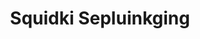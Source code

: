 ---
slug: squidki-sepluinkging
title: Squidki Sepluinkging
description: "Squidki Sepluinkging is an exciting online game. Play for free directly in your browser!"
icon: /images/new_mods/Sprunki Sepluinkging.png
url: https://wowtbc.net/sprunkin/sprunki-spelunkign/index.html
previewImage: /images/new_mods/Sprunki Sepluinkging.png
type: new mods

# SEO配置
seo:
  title: "Squidki Sepluinkging - Play Free Online Game | Fun Browser Games"
  description: "Squidki Sepluinkging - Play this fun online game for free in your browser. No download required!"
  ogImage: "/images/new_mods/Sprunki Sepluinkging.png"
  keywords: "squidki-sepluinkging, online game, browser game, free game, new mods game, play online"

videoUrls:
  - https://www.youtube.com/embed/example1
  - https://www.youtube.com/embed/example2

whyPlay:
  title: "Why Play Squidki Sepluinkging?"
  items:
    - "Immersive Gameplay: Squidki Sepluinkging offers an engaging and immersive gaming experience that will keep you entertained for hours"
    - "Challenging Levels: Test your skills with increasingly difficult challenges and obstacles"
    - "Beautiful Graphics: Enjoy stunning visuals and smooth animations that bring the game world to life"
    - "Regular Updates: New content and features are added regularly to keep the game fresh and exciting"
    - "Free to Play: Experience all the fun without spending a penny"
    - "Community Features: Connect with other players, share strategies, and compete for high scores"
    - "Cross-Platform: Play on any device with a web browser, no downloads required"

features:
  title: "Key Features of Squidki Sepluinkging"
  image: "/images/new_mods/Sprunki Sepluinkging.png"
  items:
    - "Intuitive Controls: Easy to learn controls make Squidki Sepluinkging accessible for players of all skill levels"
    - "Multiple Game Modes: Enjoy various gameplay options that provide different challenges and experiences"
    - "Character Customization: Personalize your gaming experience with unique characters and items"
    - "Achievement System: Complete special tasks to earn rewards and recognition"
    - "Leaderboards: Compete with players worldwide and see who can achieve the highest scores"

characteristics:
  title: "Game Characteristics"
  image: "/images/new_mods/Sprunki Sepluinkging.png"
  items:
    - "Genre: New mods game with elements of strategy and skill"
    - "Difficulty: Suitable for both casual gamers and those seeking a challenge"
    - "Play Time: Quick sessions or extended gameplay, depending on your preference"
    - "Art Style: Vibrant and engaging visuals that enhance the gaming experience"
    - "Sound Design: Immersive audio that complements the gameplay perfectly"

info: "Squidki Sepluinkging is an exciting online game that offers players a unique and engaging gaming experience. With its intuitive controls, stunning visuals, and challenging gameplay, Squidki Sepluinkging provides hours of entertainment for players of all ages and skill levels. Whether you're looking for a quick gaming session during a break or an extended play session, Squidki Sepluinkging delivers an immersive experience that will keep you coming back for more. The game features multiple levels of increasing difficulty, ensuring that players are constantly challenged as they progress. With regular updates adding new content and features, Squidki Sepluinkging remains fresh and exciting, providing endless entertainment options for its growing community of players."

howToPlayIntro: "Welcome to Squidki Sepluinkging! This guide will walk you through the basics and help you master the game. Whether you're a beginner or looking to improve your skills, these tips and instructions will enhance your gaming experience."

howToPlaySteps:
  - title: "Getting Started"
    description: "Begin your Squidki Sepluinkging adventure by familiarizing yourself with the controls. Use your keyboard or mouse to navigate through the game interface. The tutorial will guide you through the basic mechanics and help you understand the objectives."
  - title: "Understanding the Objectives"
    description: "In Squidki Sepluinkging, your main goal is to progress through levels by completing specific objectives. Each level presents unique challenges that require different strategies and approaches."
  - title: "Mastering the Controls"
    description: "Practice using the controls to improve your precision and reaction time. Squidki Sepluinkging requires quick reflexes and strategic thinking to overcome obstacles and defeat opponents."
  - title: "Utilizing Power-ups"
    description: "Collect power-ups throughout the game to enhance your abilities and overcome difficult challenges. Each power-up offers unique advantages that can be crucial for success."
  - title: "Developing Strategies"
    description: "As you progress in Squidki Sepluinkging, develop effective strategies for different scenarios. Analyze patterns, anticipate challenges, and adapt your approach to maximize your performance."

faq:
  title: "Frequently Asked Questions about Squidki Sepluinkging"
  items:
    - question: "Is Squidki Sepluinkging free to play?"
      answer: "Yes, Squidki Sepluinkging is completely free to play directly in your web browser. No downloads or purchases are required to enjoy the full game experience."
    - question: "Can I play Squidki Sepluinkging on mobile devices?"
      answer: "Yes, Squidki Sepluinkging is optimized for both desktop and mobile play. You can enjoy the game on any device with a web browser and internet connection."
    - question: "Are there any in-game purchases?"
      answer: "While Squidki Sepluinkging is free to play, there may be optional in-game purchases available for cosmetic items or additional features that don't affect core gameplay."
    - question: "How often is Squidki Sepluinkging updated?"
      answer: "The developers regularly update Squidki Sepluinkging with new content, features, and improvements based on player feedback and game performance."
    - question: "Can I play Squidki Sepluinkging offline?"
      answer: "Currently, Squidki Sepluinkging requires an internet connection to play as it's a browser-based online game."
    - question: "Is Squidki Sepluinkging suitable for children?"
      answer: "Yes, Squidki Sepluinkging is designed to be family-friendly and suitable for players of all ages."
    - question: "How do I report bugs or issues?"
      answer: "If you encounter any problems while playing Squidki Sepluinkging, you can report them through the game's support page or contact the developers directly through their website."
    - question: "Still Have Questions?"
      answer: "If you have additional questions about Squidki Sepluinkging that aren't covered in this FAQ, please visit our support center or contact our customer service team for assistance."
---